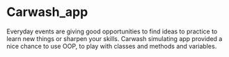 # Carwash_app
Everyday events are giving good opportunities to find ideas to practice to learn new things or sharpen your skills. Carwash simulating app provided a nice chance to use OOP, to play with classes and methods and variables.
